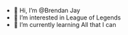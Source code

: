 - 👋 Hi, I’m @Brendan Jay
- 👀 I’m interested in League of Legends
- 🌱 I’m currently learning All that I can


<!---
Brendan-Jay/Brendan-Jay is a ✨ special ✨ repository because its `README.md` (this file) appears on your GitHub profile.
You can click the Preview link to take a look at your changes.
--->
